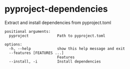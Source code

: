 # pyproject-dependencies

Extract and install dependencies from pyproject.toml

```
positional arguments:
  pyproject             Path to pyproject.toml

options:
  -h, --help            show this help message and exit
  --features [FEATURES ...]
                        Features
  --install, -i         Install dependencies
```
